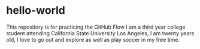 # hello-world
This repository is for practicing the GitHub Flow
I am a third year college student attending California State University Los Angeles, I am twenty years old, I love to go out and explore as well as play soccer in my free time.
